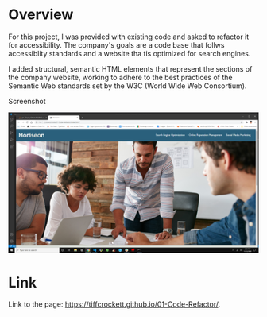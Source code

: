 # Overview

For this project, I was provided with existing code and asked to refactor it for accessibility. The company's goals are a code base that follws accessiblity standards and a website tha tis optimized for search engines. 

I added structural, semantic HTML elements that represent the sections of the company website, working to adhere to the best practices of the Semantic Web standards set by the W3C (World Wide Web Consortium).  

Screenshot 

![image](https://github.com/tiffcrockett/01-Code-Refactor/blob/82d9cbe5dcbeeab202cf190e84a68e3f3080a138/assets/images/horiseonScrnshot.png)


# Link

Link to the page: https://tiffcrockett.github.io/01-Code-Refactor/.
